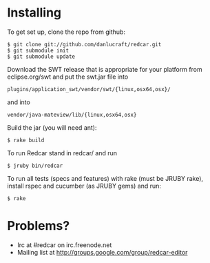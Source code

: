 
Installing
==========

To get set up, clone the repo from github:

    $ git clone git://github.com/danlucraft/redcar.git
    $ git submodule init
    $ git submodule update

Download the SWT release that is appropriate for your platform from
eclipse.org/swt and put the swt.jar file into

    plugins/application_swt/vendor/swt/{linux,osx64,osx}/
    
and into 

    vendor/java-mateview/lib/{linux,osx64,osx}

Build the jar (you will need ant):

    $ rake build

To run Redcar stand in redcar/ and run

    $ jruby bin/redcar

To run all tests (specs and features) with rake (must be JRUBY rake),  
install rspec and cucumber (as JRUBY gems) and run:

    $ rake

Problems?
=========

 * Irc at #redcar on irc.freenode.net
 * Mailing list at http://groups.google.com/group/redcar-editor

